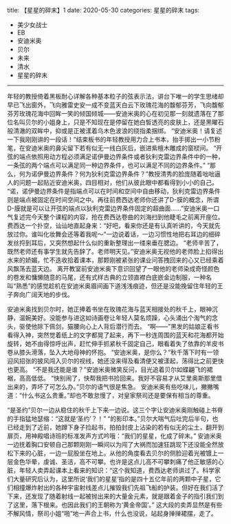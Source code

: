 title:	【星星的碎末】1
date:	2020-05-30
categories: 星星的碎末
tags:
- 美少女战士
- EB
- 安迪米奥
- 贝尔
- 未来
- 清水
- 星星的碎末
---

年轻的教授倚着黑板耐心详解各种基本粒子的弦表示法，讲台下唯一的学生思绪却早已飞出窗外，飞向雅雷史安一成不变蓝天白云下玫瑰花海的馥郁芬芳，飞向馥郁芬芳玫瑰花海中回眸一笑的倾国倾城——安迪米奥的心在初见那一刻就遗落在了那位名叫贝尔的小姐身上，只是不知现在是停留在她白皙透亮的皮肤上，还是黑曜石般清澈的双眸中，抑或是正被漾着乌木色波浪的绕指柔捆绑。<!--more-->
“安迪米奥！请复述一下我刚刚讲的一段话！”结束板书的年轻教授用力合上书本，抬手掷出一小节粉笔，在安迪米奥的鼻尖留下若有似无一线白灰后，嵌进紫檀木雕成的窗棂间。
“开弦的端点依照用动方程必须满足诺伊曼边界条件或者狄利克雷边界条件中的一种，一条弦的两个端点可以满足同一种边界条件，也可以满足不同的边界条件。”
“那么，何为诺伊曼边界条件？何为狄利克雷边界条件？”教授清秀的脸庞随着咄咄逼人的问题一起贴近安迪米奥，四目相对，他们从彼此眼中都看得到小小的自己。
“诺，诺伊曼边界条件是指端点可以在时间和空间中自由移动，狄利克雷边界条件则是端点被固定在时间空间之中。再往前费西达老师你还讲了D-膜的概念，所谓D-膜就是可以让开弦的端点以狄利克雷边界条件固定的超曲面……”安迪米奥一口气复述完今天整个课程的内容，抢在费西达卷曲的刘海扫到他睫毛之前离开座位。
费西达一个扑空，讪讪地直起身来：“好吧，看来你还是有认真听讲的，今天就先放过你。谁叫化妆舞会还等着我呢～”一边说着话，一边习惯性地把右耳边的细碎发丝捋到耳后，又突然想起什么似的重新整理出一缕来垂在腮边。
“老师辛苦了，既然老师还有事学生就先告辞了。老师明天见。”安迪米奥无视他的老师脸上掐得出水来的娇媚，忙不迭收拾着课本，那颗刚被紧张的课业问答拽回来的心又已经乘着风飘荡去蓝天边。
离开教室前安迪米奥下意识回望了一眼他的老师染成奇怪颜色的卷发和慵懒随意的马尾，还有式样古典的立领直襟白底嵌金边制服，一种名叫“熟悉”的感觉趁机在安迪米奥眉间画下道浅浅痕迹，但还是没能挽留住年轻的王子奔向广阔天地的步伐。

安迪米奥找到贝尔时，她正捧着书坐在玫瑰花海与蓝天相接处的秋千上，眼神沉静，温婉美好。没能参与进这如诗画卷让年轻人莫名烦躁，心头涌出个淘气的念头，驱使他除下佩剑，猫腰向心上人背后潜行而去。
“啊——”黑发的姑娘正看书看得入神，突然觉着纸上的文字都晃了起来，再下一秒连周围的蓝天和花海都开始旋转，她不由得惊呼出声，赶忙伸手抓紧秋千固定自己，眼看着失了依靠的羊皮书卷从膝头滑落，坠入大地母神的怀抱。
“安迪米奥，是你么？”秋千落下时有一领迎风招张的披风闯入贝尔的视线，她还没来得及看清便又被漾起，荡得比之前更快也更高。
“不是我还能是谁？”安迪米奥微笑反问，目光追着贝尔如蝶翩飞的裙裾，高高低低。
“快别闹了，快帮我把书捡回来。我好不容易才从艾里奥斯那里借出来的，弄坏了可怎么办。”贝尔的语气很是焦急。
安迪米奥有些吃味儿，撇撇嘴道：“什么书这么贵重。”却也不敢怠慢了，对皇家祭司还是要保有相当的尊重。

“是圣约”贝尔一边从稳住的秋千上下来一边说。这三个字让安迪米奥刚触碰上书脊的手指猛地瑟缩：“这就是‘圣约’？！”
“的影印本。”贝尔大喘气后吐完后半句，也已经走到了近前，她蹲下身子捡起书，拍拍封皮上沾染的若有似无的尘土，翻开到扉页，用神殿唱诗班的标准发声方式吟哦：“我们的星星，化成了碎末。”
安迪米奥一边抚着胸口安顿自己那颗刚刚一瞬间以为闯了大祸而加速狂跳现下还没能全然放松下来的心脏，一边一屁股坐在地上。从他的角度看去贝尔的侧脸迎着光被镀上一层金色华晕，虔诚、圣洁，高不可攀。也许是这点儿高不可攀刺痛了他正敏感的心脏，年轻人卖弄起课本上看来的知识：“这个我知道，费西达老师讲过了。科学家们大量研究后认为，这里所说‘我们的星星’指的是四十五亿年前的两颗中子星，它们相撞爆炸射出的各种宇宙射线差点儿摧毁我们先祖飞船的护装。但好在我们活了下来，还发现了随着射线一起被抛出来的大量金元素，就是跟着金子的指引我们到了这里，落下根来。也因此我们的王朝称为‘黄金帝国’。”
这大段的卖弄显然是有些不解风情，祭司小姐“啪”地一声合上书，什么也没说，站起身掸掸裙摆，走了。
